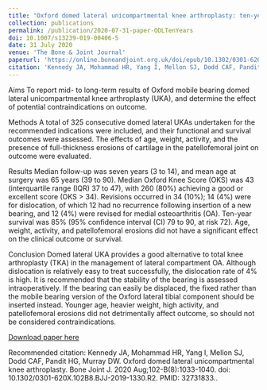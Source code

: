 ```yaml
---
title: "Oxford domed lateral unicompartmental knee arthroplasty: ten-year survival and seven-year clinical outcome"
collection: publications
permalink: /publication/2020-07-31-paper-ODLTenYears
doi: 10.1007/s13239-019-00406-5
date: 31 July 2020
venue: 'The Bone & Joint Journal'
paperurl: 'https://online.boneandjoint.org.uk/doi/epub/10.1302/0301-620X.102B8.BJJ-2019-1330.R2'
citation: 'Kennedy JA, Mohammad HR, Yang I, Mellon SJ, Dodd CAF, Pandit HG, Murray DW. Oxford domed lateral unicompartmental knee arthroplasty. Bone Joint J. 2020 Aug;102-B(8):1033-1040. doi: 10.1302/0301-620X.102B8.BJJ-2019-1330.R2. PMID: 32731833.'
---
```

Aims
To report mid- to long-term results of Oxford mobile bearing domed lateral unicompartmental knee arthroplasty (UKA), and determine the effect of potential contraindications on outcome.

Methods
A total of 325 consecutive domed lateral UKAs undertaken for the recommended indications were included, and their functional and survival outcomes were assessed. The effects of age, weight, activity, and the presence of full-thickness erosions of cartilage in the patellofemoral joint on outcome were evaluated.

Results
Median follow-up was seven years (3 to 14), and mean age at surgery was 65 years (39 to 90). Median Oxford Knee Score (OKS) was 43 (interquartile range (IQR) 37 to 47), with 260 (80%) achieving a good or excellent score (OKS > 34). Revisions occurred in 34 (10%); 14 (4%) were for dislocation, of which 12 had no recurrence following insertion of a new bearing, and 12 (4%) were revised for medial osteoarthritis (OA). Ten-year survival was 85% (95% confidence interval (CI) 79 to 90, at risk 72). Age, weight, activity, and patellofemoral erosions did not have a significant effect on the clinical outcome or survival.

Conclusion
Domed lateral UKA provides a good alternative to total knee arthroplasty (TKA) in the management of lateral compartment OA. Although dislocation is relatively easy to treat successfully, the dislocation rate of 4% is high. It is recommended that the stability of the bearing is assessed intraoperatively. If the bearing can easily be displaced, the fixed rather than the mobile bearing version of the Oxford lateral tibial component should be inserted instead. Younger age, heavier weight, high activity, and patellofemoral erosions did not detrimentally affect outcome, so should not be considered contraindications.

[Download paper here](http://missireneyang.github.io/files/3_ODLTenYears.pdf)

Recommended citation: Kennedy JA, Mohammad HR, Yang I, Mellon SJ, Dodd CAF, Pandit HG, Murray DW. Oxford domed lateral unicompartmental knee arthroplasty. Bone Joint J. 2020 Aug;102-B(8):1033-1040. doi: 10.1302/0301-620X.102B8.BJJ-2019-1330.R2. PMID: 32731833..
